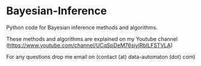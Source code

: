 # Bayesian-Inference
Python code for Bayesian inference methods and algorithms.

These methods and algorithms are explained on my Youtube channel (https://www.youtube.com/channel/UCqSpDeM76siyIRbILFSTVLA)

For any questions drop me email on (contact (at) data-automaton (dot) com)
